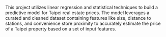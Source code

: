 This project utilizes linear regression and statistical techniques to build a predictive model for Taipei real estate prices. The model leverages a curated and cleaned dataset containing features like size, distance to stations, and convenience store proximity to accurately estimate the price of a Taipei property based on a set of input features.
